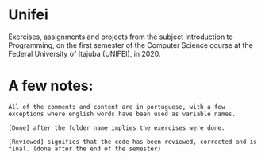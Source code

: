 # Unifei
 Exercises, assignments and projects from the subject Introduction to Programming, on the first semester of the Computer Science course at the Federal University of Itajuba (UNIFEI), in 2020.


# A few notes:

    All of the comments and content are in portuguese, with a few exceptions where english words have been used as variable names.

    [Done] after the folder name implies the exercises were done.
    
    [Reviewed] signifies that the code has been reviewed, corrected and is final. (done after the end of the semester)
    
 
